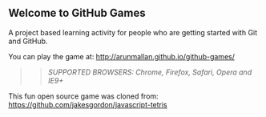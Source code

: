 ## Welcome to GitHub Games

A project based learning activity for people who are getting started with Git and GitHub.

You can play the game at: http://arunmallan.github.io/github-games/

>> _*SUPPORTED BROWSERS*: Chrome, Firefox, Safari, Opera and IE9+_

This fun open source game was cloned from: https://github.com/jakesgordon/javascript-tetris
